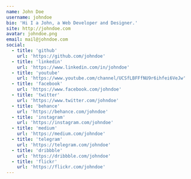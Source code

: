 ```yaml
---
name: John Doe
username: johndoe
bio: 'Hi I a John, a Web Developer and Designer.'
site: http://johndoe.com
avatar: johndoe.png
email: mail@johndoe.com
social:
  - title: 'github'
    url: 'https://github.com/johndoe'
  - title: 'linkedin'
    url: 'https://www.linkedin.com/in/johndoe'
  - title: 'youtube'
    url: 'https://www.youtube.com/channel/UCSfLBFFfNU9r6ihfei6VeJw'
  - title: 'facebook'
    url: 'https://www.facebook.com/johndoe'
  - title: 'twitter'
    url: 'https://www.twitter.com/johndoe'
  - title: 'behance'
    url: 'https://behance.com/johndoe'
  - title: 'instagram'
    url: 'https://instagram.com/johndoe'
  - title: 'medium'
    url: 'https://medium.com/johndoe'
  - title: 'telegram'
    url: 'https://telegram.com/johndoe'
  - title: 'dribbble'
    url: 'https://dribbble.com/johndoe'
  - title: 'flickr'
    url: 'https://flickr.com/johndoe'
---
```

